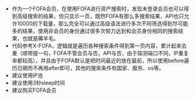 * 作为一个FOFA会员，在使用FOFA进行资产搜索时，发现未登录会员也可以得到高级搜索的结果，但只显示一页，既然FOFA有那么多搜索结果，API也只允许10000的下载量，那么完全可以通过高级语法进行多次不同筛选得到尽可能多的结果，使用非会员的身份通过很多次努力达到和会员身份相同的搜索结果，也就是薅羊毛。
* 代码参考X-FOFA，逻辑就是遍历各种搜索条件得到第一页内容，累计起来去重（顺带提一句，FOFA不管会员与否，API与否，由于探测端口不同，IP重复率都较高），并且由于FOFA默认是把时间最近的放在最前，所以使用before遍历日期而不再用after即可，其他的搜索条件有国家、服务、os等。
* 建议使用IP池
* 建议使用3秒sleep时间
* 建议购买FOFA会员

